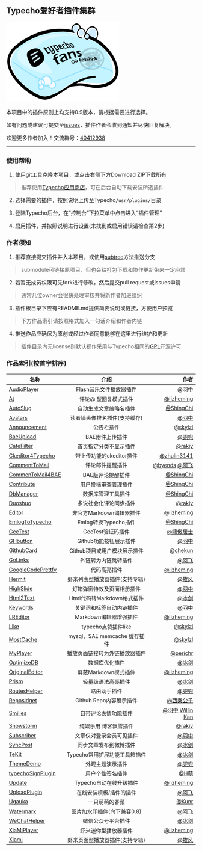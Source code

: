 ## Typecho爱好者插件集群

![logo](https://raw.githubusercontent.com/typecho-fans/typecho-fans.github.io/master/soapgroup.png)

本项目中的插件原则上均支持0.9版本，请根据需要进行选择。

如有问题或建议可提交至[issues](https://github.com/typecho-fans/plugins/issues)，插件作者会收到通知并尽快回复解决。

欢迎更多作者加入！交流群号：[40412938](http://shang.qq.com/wpa/qunwpa?idkey=a5a8afedf099e18ddf9b530db9217251e39001d52aace42888bf470d9b6cb86a)

<hr>

### 使用帮助

 1. 使用git工具克隆本项目，或点击右侧下方Download ZIP下载所有

 > 推荐使用[Typecho应用商店](https://github.com/typecho-app-store/AppStore)，可在后台自动下载安装所选插件

 2. 选择需要的插件，按照说明上传至Typecho`/usr/plugins/`目录

 3. 登陆Typecho后台，在“控制台”下拉菜单中点击进入“插件管理”

 4. 启用插件，并按照说明进行设置(未找到或启用错误请检查第2步)

### 作者须知

 1. 推荐直接提交插件并入本项目，或使用[subtree](http://aoxuis.me/posts/2013/08/07/git-subtree/)方法推送分支

 > submodule可链接原项目，但也会给打包下载和协作更新带来一定麻烦

 2. 若暂无成员权限可先fork进行修改，然后提交pull request或issues申请

 > 通常几位owner会很快处理审核并将新作者加进组织

 3. 插件根目录下应有README.md提供简要说明或链接，方便用户预览
 
 > 下方作品索引请按照格式加入一句话介绍和作者内链

 4. 推送作品应确保为原创或经过作者同意能够在这里进行维护和更新

 > 插件目录内无license则默认视作采用与Typecho相同的[GPL](https://github.com/typecho/typecho/blob/master/license.txt)开源许可

### 作品索引(按首字排序)

| 名称 | 介绍 | 作者 |
| ---- |:----:| ----:|
| [AudioPlayer](https://github.com/typecho-fans/plugins/tree/master/AudioPlayer) | Flash音乐文件播放器插件 | [@羽中](https://github.com/jzwalk) |
| [At](https://github.com/typecho-fans/plugins/tree/master/At) | 评论@ 型回复模式插件 | [@lizheming](https://github.com/lizheming) |
| [AutoSlug](https://github.com/typecho-fans/plugins/tree/master/AutoSlug) | 自动生成文章缩略名插件 | [@ShingChi](https://github.com/shingchi) |
| [Avatars](https://github.com/typecho-fans/plugins/tree/master/Avatars) | 读者墙头像排名插件(支持缓存) | [@羽中](https://github.com/jzwalk) |
| [Announcement](https://github.com/typecho-fans/plugins/tree/master/Announcement) | 公告栏插件 | [@skylzl](https://github.com/xiaogouxo) |
| [BaeUpload](https://github.com/typecho-fans/plugins/tree/master/BaeUpload) | BAE附件上传插件 | [@兜兜](https://github.com/doudoutime) |
| [CateFilter](https://github.com/typecho-fans/plugins/tree/master/CateFilter) | 首页指定分类不显示插件 | [@rakiy](https://github.com/rakiy) |
| [Ckeditor4Typecho](https://github.com/typecho-fans/plugins/tree/master/Ckeditor4Typecho) | 带上传功能的ckeditor插件 | [@zhulin3141](https://github.com/zhulin3141) |
| [CommentToMail](https://github.com/byends/CommentToMail) | 评论邮件提醒插件 | [@byends](https://github.com/byends) [@阿飞](https://github.com/defeme) |
| [CommenToMail4BAE](https://github.com/typecho-fans/plugins/tree/master/CommenToMail4BAE) | BAE版评论提醒插件 | [@ShingChi](https://github.com/shingchi) |
| [Contribute](https://github.com/typecho-fans/plugins/tree/master/Contribute) | 用户投稿审查管理插件 | [@ShingChi](https://github.com/shingchi) |
| [DbManager](https://github.com/typecho-fans/plugins/tree/master/DbManager) | 数据库管理工具插件 | [@ShingChi](https://github.com/shingchi) |
| [Duoshuo](https://github.com/typecho-fans/plugins/tree/master/Duoshuo) | 多说社会化评论同步插件 | [@rakiy](https://github.com/rakiy) |
| [Editor](https://github.com/typecho-fans/plugins/tree/master/Editor) | 非官方Markdown编辑器插件 | [@lizheming](https://github.com/lizheming) |
| [EmlogToTypecho](https://github.com/typecho-fans/plugins/tree/master/EmlogToTypecho) | Emlog转换Typecho插件 | [@ShingChi](https://github.com/shingchi) |
| [GeeTest](https://github.com/typecho-fans/plugins/tree/master/GeeTest) | GeeTest验证码插件 | [@啸傲居士](https://github.com/shuxiao9058) |
| [GHbutton](https://github.com/typecho-fans/plugins/tree/master/GHbutton) | Github功能按钮展示插件 | [@羽中](https://github.com/jzwalk) |
| [GithubCard](https://github.com/typecho-fans/plugins/tree/master/GithubCard) | Github项目或用户模块展示插件 | [@chekun](https://github.com/chekun) |
| [GoLinks](https://github.com/typecho-fans/plugins/tree/master/GoLinks) | 外链转为内链跳转插件 | [@阿飞](https://github.com/defeme) |
| [GoogleCodePrettfy](https://github.com/typecho-fans/plugins/tree/master/GoogleCodePrettfy) | 代码高亮插件 | [@lizheming](https://github.com/lizheming) |
| [Hermit](https://github.com/typecho-fans/plugins/tree/master/Hermit) | 虾米列表型播放器插件(支持专辑) | [@牧风](https://github.com/iMuFeng) |
| [HighSlide](https://github.com/typecho-fans/plugins/tree/master/HighSlide) | 灯箱弹窗特效及页面相册插件 | [@羽中](https://github.com/jzwalk) |
| [Html2Text](https://github.com/typecho-fans/plugins/tree/master/Html2Text) | Html代码转Markdown格式插件 | [@冰剑](https://github.com/binjoo) |
| [Keywords](https://github.com/typecho-fans/plugins/tree/master/Keywords) | 关键词和标签自动内链插件 | [@羽中](https://github.com/jzwalk) |
| [LREditor](https://github.com/typecho-fans/plugins/tree/master/LREditor) | Markdown编辑器增强插件 | [@lizheming](http://github.com/lizheming) |
| [Like](https://github.com/typecho-fans/plugins/tree/master/Like) | typecho点赞插件like | [@skylzl](https://github.com/xiaogouxo) |
| [MostCache](https://github.com/typecho-fans/plugins/tree/master/MostCache) | mysql、SAE memcache 缓存插件 | [@skylzl](https://github.com/xiaogouxo) |
| [MyPlayer](https://github.com/typecho-fans/plugins/tree/master/MyPlayer) | 播放页面链接转为外链播放器插件 | [@perichr](http://github.com/perichr) |
| [OptimizeDB](https://github.com/typecho-fans/plugins/tree/master/OptimizeDB) | 数据库优化插件 | [@冰剑](https://github.com/binjoo) |
| [OriginalEditor](https://github.com/typecho-fans/plugins/tree/master/OriginalEditor) | 屏蔽Markdown模式插件 | [@lizheming](http://github.com/lizheming) |
| [Prism](https://github.com/typecho-fans/plugins/tree/master/Prism) | 轻量级语法高亮插件 | [@冰剑](https://github.com/binjoo) |
| [RoutesHelper](https://github.com/typecho-fans/plugins/tree/master/RoutesHelper) | 路由助手插件 | [@兜兜](https://github.com/doudoutime) |
| [Reposidget](https://github.com/typecho-fans/plugins/tree/master/Reposidget) | Github Repo内容展示插件 | [@西秦公子](https://github.com/xiqingongzi) |
| [Smilies](https://github.com/typecho-fans/plugins/tree/master/Smilies) | 自带评论表情功能插件 | [@羽中](https://github.com/jzwalk) [Willin Kan](http://kan.willin.org) |
| [Snowstorm](https://github.com/typecho-fans/plugins/tree/master/Snowstorm) | 纯娱乐用 博客飘雪插件 | [@rakiy](https://github.com/rakiy) |
| [Subscriber](https://github.com/typecho-fans/plugins/tree/master/Subscriber) | 文章仅对登录会员可见插件 | [@羽中](https://github.com/jzwalk) |
| [SyncPost](https://github.com/typecho-fans/plugins/tree/master/SyncPost) | 同步文章发布到微博插件 | [@冰剑](https://github.com/binjoo) |
| [TeKit](https://github.com/binjoo/TeKit) | Typecho常用扩展功能工具箱插件 | [@冰剑](https://github.com/binjoo) |
| [ThemeDemo](https://github.com/typecho-fans/plugins/tree/master/ThemeDemo) | 外观主题演示插件 | [@兜兜](https://github.com/doudoutime) |
| [typechoSignPlugin](https://github.com/hmoe/typechoSignPlugin) | 用户个性签名插件 | [@H萌](https://github.com/hmoe) |
| [Update](https://github.com/typecho-fans/plugins/tree/master/Update) | Typecho自动在线升级插件 | [@lizheming](https://github.com/lizheming) |
| [UploadPlugin](https://github.com/typecho-fans/plugins/tree/master/UploadPlugin) | 在线安装模板/插件的插件 | [@阿飞](https://github.com/defeme) |
| [Ugauka](https://github.com/typecho-fans/plugins/tree/master/Ugauka) | 一只萌萌的春菜	| [@Kunr](https://github.com/Kunr) |
| [Watermark](https://github.com/typecho-fans/plugins/tree/master/Watermark) | 图片加水印插件(向下兼容0.8) | [@阿飞](https://github.com/defeme) |
| [WeChatHelper](https://github.com/binjoo/WeChatHelper) | 微信公众号平台插件 | [@冰剑](https://github.com/binjoo) |
| [XiaMiPlayer](https://github.com/typecho-fans/plugins/tree/master/XiaMiPlayer) | 虾米迷你型播放器插件 | [@lizheming](https://github.com/lizheming) |
| [Xiami](https://github.com/typecho-fans/plugins/tree/master/Xiami) | 虾米页面型播放器插件(支持专辑) | [@牧风](https://github.com/iMuFeng) |
